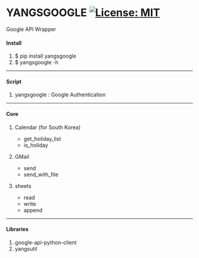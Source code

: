 # YANGSGOOGLE [![License: MIT](https://img.shields.io/badge/License-MIT-yellow.svg)](https://opensource.org/licenses/MIT)

Google API Wrapper

#### Install
1. $ pip install yangsgoogle
2. $ yangsgoogle -h

---

#### Script
1. yangsgoogle : Google Authentication

---

#### Core
1. Calendar (for South Korea)
    - get_holiday_list
    - is_holiday

2. GMail
    - send
    - send_with_file

3. sheets
    - read
    - write
    - append

---

#### Libraries

1. google-api-python-client
2. yangsutil